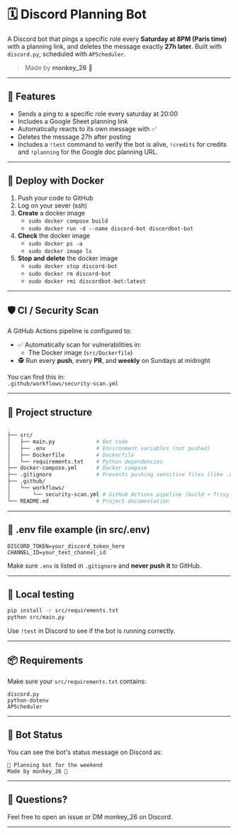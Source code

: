 # 🗓️ Discord Planning Bot

A Discord bot that pings a specific role every **Saturday at 8PM (Paris time)** with a planning link, and deletes the message exactly **27h later**. Built with `discord.py`, scheduled with `APScheduler`.

> Made by **monkey_26** 🐒

---

## 📌 Features

- Sends a ping to a specific role every saturday at 20:00
- Includes a Google Sheet planning link
- Automatically reacts to its own message with ✅
- Deletes the message 27h after posting
- Includes a `!test` command to verify the bot is alive, `!credits` for credits and `!planning` for the Google doc planning URL.

---

## 🚀 Deploy with Docker

1. Push your code to GitHub
2. Log on your sever (ssh)
3. **Create** a docker image
    - `sudo docker compose build`
    - `sudo docker run -d --name discord-bot discordbot-bot`
4. **Check** the docker image
    - `sudo docker ps -a`
    - `sudo docker image ls`
5. **Stop and delete** the docker image
    - `sudo docker stop discord-bot`
    - `sudo docker rm discord-bot`
    - `sudo docker rmi discordbot-bot:latest`

---

## 🛡️ CI / Security Scan

A GitHub Actions pipeline is configured to:

- ✅ Automatically scan for vulnerabilities in:
  - The Docker image (`src/Dockerfile`)
- 🕵️ Run every **push**, every **PR**, and **weekly** on Sundays at midnight

You can find this in:  
`.github/workflows/security-scan.yml`

---

## 📁 Project structure

```bash
.
├── src/
│   ├── main.py             # Bot code
│   ├── .env                # Environment variables (not pushed)
│   ├── Dockerfile          # Dockerfile
│   └── requirements.txt    # Python dependencies
├── docker-compose.yml      # Docker compose
├── .gitignore              # Prevents pushing sensitive files (like .env)
├── .github/
│   └── workflows/
│       └── security-scan.yml # GitHub Actions pipeline (build + Trivy scan)
└── README.md               # Project documentation
```

---

## 🔐 .env file example (in src/.env)

```env
DISCORD_TOKEN=your_discord_token_here
CHANNEL_ID=your_text_channel_id
```

Make sure `.env` is listed in `.gitignore` and **never push it** to GitHub.

---

## 🧪 Local testing

```bash
pip install -r src/requirements.txt
python src/main.py
```

Use `!test` in Discord to see if the bot is running correctly.

---

## 📦 Requirements

Make sure your `src/requirements.txt` contains:
```
discord.py
python-dotenv
APScheduler
```

---

## 🤖 Bot Status

You can see the bot's status message on Discord as:
```
🔔 Planning bot for the weekend
Made by monkey_26 🐒
```

---

## 💬 Questions?

Feel free to open an issue or DM monkey_26 on Discord.

---
